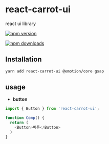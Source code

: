 # react-carrot-ui

react ui library

[![npm version](https://img.shields.io/npm/v/react-carrot-ui.svg?style=flat-square)](https://www.npmjs.com/package/react-carrot-ui)

[![npm downloads](https://img.shields.io/npm/dm/react-carrot-ui.svg?style=flat-square)](https://www.npmjs.com/package/react-carrot-ui)



## Installation
```bash
yarn add react-carrot-ui @emotion/core gsap
```


## usage
* **button**
```ts
import { Button } from 'react-carrot-ui';

function Comp() {
  return (
    <Button>버튼</Button>
  )
}
```